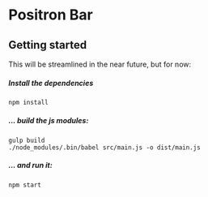 # Positron Bar

## Getting started

This will be streamlined in the near future, but for now:

##### Install the dependencies

```bash
npm install
```

##### ... build the js modules:

```
gulp build
./node_modules/.bin/babel src/main.js -o dist/main.js
```

##### ... and run it:

```
npm start
```

